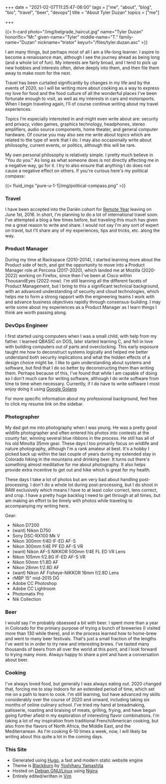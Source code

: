 +++
date = "2021-02-07T11:25:47-06:00"
tags = ["me", "about", "blog", "bio", "travel", "beer", "devops"]
title = "About Tyler Duzan"
topics = ["me"]

+++

{{< h-card photo="/img/belgrade_haircut.jpg" name="Tyler Duzan" honorific="Mr." given-name="Tyler" middle-name="T." family-name="Duzan" nickname="tristor" keyurl="/files/tyler.duzan.asc" >}}


I am many things, but perhaps most of all I am a life-long learner.  I aspire to become a renaissance man, although I see the journey ahead as being long (and a whole lot of fun).  My interests are fairly broad, and I tend to pick up new hobbies and interests often, delve deeply into them, and then file them away to make room for the next.

Travel has been curtailed significantly by changes in my life and by the events of 2020, so I will be writing more about cooking as a way to express my love for food and the food culture of all the wonderful places I've been fortunate enough to visit, as well as my interests in cars and motorsports.  When I begin traveling again, I'll of course continue writing about my travel experiences.

Topics I'm especially interested in and might even write about are:
security and privacy, video games, graphics technology, headphones,
stereo amplifiers, audio source components, home theater, and general
computer hardware.  Of course you may also see me write about topics
which are related to the type of work that I do. I may also occasionally
write about philosophy, current events, or politics, although this will
be rare. 

My own personal philosophy is relatively simple.  I pretty much believe
in "You do you."  As long as what someone does is not directly affecting
me in a negative way, go for it.  I try to also ensure that anything I
do does not cause a negative effect on others.  If you're curious here's
my political compass:

{{< fluid_imgs "pure-u-1-1|/img/political-compass.png" >}}


### Travel

I have been accepted into the Darién cohort for [Remote Year](http://www.remoteyear.com/) leaving on June 1st, 2016.  In short, I'm planning to do a lot of international travel soon.  I've attempted a blog a few times before, but traveling this much has given me a great reason to write and share.  I would not say I'm any sort of expert on travel, but I'll share any of my experiences, tips and tricks, etc. along the way.


### Product Manager

During my time at Rackspace (2010-2014), I started learning more about the Product side of tech, and got the opportunity to move into a Product Manager role at Percona (2017-2020), which landed me at Mozilla (2020-2022) working on Firefox, since then I've been at Cisco within ThousandEyes (2022-now).  I'm still learning all the different facets of Product Management, but I bring to this a significant technical background, with an advanced understanding of security and cloud technologies, which helps me to form a strong rapport with the engineering teams I work with and advance business objectives rapidly through consensus-building.  I may write some about my experiences as a Product Manager as I learn things I think are worth passing along. 

### DevOps Engineer

I first started using computers when I was a small child, with help from my father.  I learned QBASIC on DOS, later started learning C, and fell in love with building computers out of parts and overclocking. This early exposure taught me how to deconstruct systems logically and helped me better understand both security implications and what the hidden effects of a design choice might be.  I like to gain understanding about systems and software, but find that I do so better by deconstructing them than writing them.  Perhaps because of this, I've found that while I am capable of doing so I don't much care for writing software, although I do write software from time to time when necessary.  Currently, if I do have to write software I most enjoy doing it using [Google Golang](http://golang.org/)

For more specific information about my professional background, feel
free to click my resume link on the sidebar.


### Photographer

My dad got me into photography when I was young.  He was a pretty good wildlife photographer and often entered his photos into contests at the county fair, winning several blue ribbons in the process.  He still has all of his old Minolta 35mm gear.  These days I too primarily focus on wildlife and nature photography, although I'm a rank amateur at best. It's a hobby I picked back up within the last couple of years during my extended stay in Colorado hiking in the mountains and drinking beer.  It turns out there's something almost meditative for me about photography. It also helps provide extra incentive to get out and hike which is great for my health.

These days I take a lot of photos but am very bad about handling post-processing.  I don't do a whole lot during post-processing, but I do shoot in RAW exclusively which means I have to at least color correct, lens correct, and crop.  I have a pretty huge backlog I need to get through at all times, but am making an effort to be timely with photos while traveling to accompanying my writing here.

Gear:

- Nikon D7200
- (want) Nikon D750
- Sony DSC-RX100 Mk V
- Nikon 300mm f/4D IF-ED AF-S
- Nikon 300mm f/4E PF ED AF-S VR
- (want) Nikon AF-S NIKKOR 500mm f/4E FL ED VR Lens
- Nikon 105mm f/2.8G IF-ED AF-S VR
- Nikon 50mm f/1.8D AF
- Nikon 28mm f/2.8D AF
- (want) Nikon AF Fisheye-NIKKOR 16mm f/2.8D Lens
- rMBP 15" mid-2015 DG
- Adobe CC Photoshop
- Adobe CC Lightroom
- Photomatix Pro
- Nik Collection

### Beer

I would say I'm probably obsessed a bit with beer.  I spent more than a year in Colorado for the primary purpose of trying a bunch of breweries (I visited more than 130 while there), and in the process learned how to home-brew and went to many beer festivals.  That's just a small fraction of the lengths I've went to in order to try new and interesting brews. I've tasted many thousands of beers from all over the world at this point, and I look forward to trying many more.  Always happy to share a pint and have a conversation about beer.

### Cooking

I've always loved food, but generally I was always eating out.  2020 changed that, forcing me to stay indoors for an extended period of time, which set me on a path to learn to cook.  I'm still learning, but have advanced my skills considerably over the course of 2020 and onward, including taking six months of online culinary school.  I've tried my hand at breadmaking, patisserie, roasting and braising of meats, grilling, frying, and have begun going further afield in my exploration of interesting flavor combinations.  I'm taking a lot of my inspiration from traditional French/American cooking, but also from the flavors of North Africa, the Middle East, and the Mediterranean.  As I'm cooking 6-10 times a week, now, I will likely be writing about this quite a lot in the coming days. 

### This Site

- Generated using [Hugo](//gohugo.io), a fast and modern static website engine
- Theme is [Blackburn](http://themes.gohugo.io/blackburn/) by [Yoshiharu Yamashita](http://yoshiharuyamashita.com/)
- Hosted on [Debian GNU/Linux](http://debian.org/) using [Nginx](http://nginx.org/)
- Entirely edited/written in [Vim](http://www.vim.org/)
